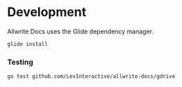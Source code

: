 # Development

Allwrite Docs uses the Glide dependency manager.

```bash
glide install
```

### Testing

```bash
go test github.com/LevInteractive/allwrite-docs/gdrive
```
